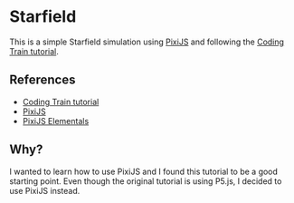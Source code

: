 # Starfield

This is a simple Starfield simulation using [PixiJS](https://pixijs.com/) and following the [Coding Train tutorial](https://youtu.be/17WoOqgXsRM?list=PLRqwX-V7Uu6ZiZxtDDRCi6uhfTH4FilpH).

## References

- [Coding Train tutorial](https://youtu.be/17WoOqgXsRM?list=PLRqwX-V7Uu6ZiZxtDDRCi6uhfTH4FilpH)
- [PixiJS](https://pixijs.com/)
- [PixiJS Elementals](https://www.pixijselementals.com/#enough-talk-have-at-you)

## Why?

I wanted to learn how to use PixiJS and I found this tutorial to be a good starting point. Even though the original tutorial is using P5.js, I decided to use PixiJS instead.
